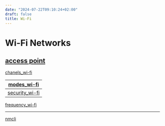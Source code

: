 ```yaml
---
date: "2024-07-22T09:10:24+02:00"
draft: false
title: Wi-Fi
---
```


# Wi-Fi Networks

## [access point](/Notes/posts/Network/Ref_OSI/access_point)

[chanels_wi-fi](/Notes/posts/Network/WI-FI/chanels_wi-fi)

| [modes_wi-fi](/Notes/posts/Network/WI-FI/modes_wi-fi)       |
|-------------------------------------------------------------|
| [security_wi-fi](/Notes/posts/Network/WI-FI/security_wi-fi) |

[frequency_wi-fi](/Notes/posts/Network/WI-FI/frequency_wi-fi)

------------------------------------------------------------------------

[nmcli]()
